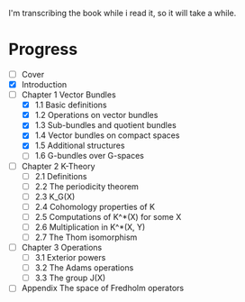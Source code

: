 I'm transcribing the book while i read it, so it will take a while.

# Progress

- [ ] Cover
- [x] Introduction
- [ ] Chapter 1 Vector Bundles
    - [x] 1.1 Basic definitions
    - [x] 1.2 Operations on vector bundles
    - [x] 1.3 Sub-bundles and quotient bundles
    - [x] 1.4 Vector bundles on compact spaces
    - [x] 1.5 Additional structures
    - [ ] 1.6 G-bundles over G-spaces
- [ ] Chapter 2 K-Theory
    - [ ] 2.1 Definitions
    - [ ] 2.2 The periodicity theorem
    - [ ] 2.3 K_G(X)
    - [ ] 2.4 Cohomology properties of K
    - [ ] 2.5 Computations of K^*(X) for some X
    - [ ] 2.6 Multiplication in K^*(X, Y)
    - [ ] 2.7 The Thom isomorphism
- [ ] Chapter 3 Operations
    - [ ] 3.1 Exterior powers
    - [ ] 3.2 The Adams operations
    - [ ] 3.3 The group J(X)
- [ ] Appendix The space of Fredholm operators
